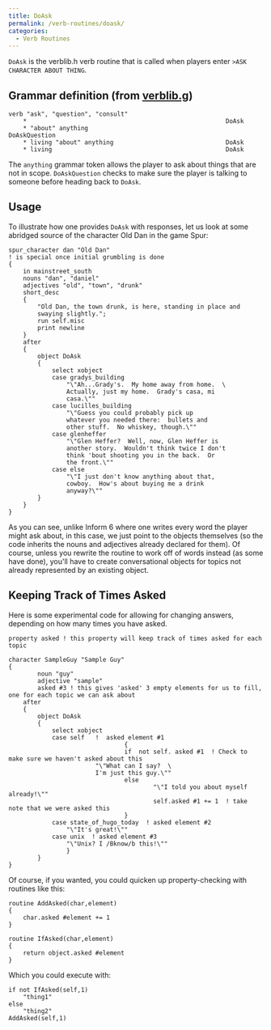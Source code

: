 ```yaml
---
title: DoAsk
permalink: /verb-routines/doask/
categories: 
  - Verb Routines
---
```


`DoAsk` is the verblib.h verb routine that is called when players enter
`>ASK CHARACTER ABOUT THING`.

## Grammar definition (from [verblib.g](/library/verblib/))

    verb "ask", "question", "consult"
        *                                                       DoAsk
        * "about" anything                                      DoAskQuestion
        * living "about" anything                               DoAsk
        * living                                                DoAsk

The `anything` grammar token allows the player to ask about things that
are not in scope. `DoAskQuestion` checks to make sure the player is
talking to someone before heading back to `DoAsk`.

## Usage

To illustrate how one provides `DoAsk` with responses, let us look at
some abridged source of the character Old Dan in the game Spur:

    spur_character dan "Old Dan"
    ! is special once initial grumbling is done
    {
        in mainstreet_south
        nouns "dan", "daniel"
        adjectives "old", "town", "drunk"
        short_desc
        {
            "Old Dan, the town drunk, is here, standing in place and
            swaying slightly.";
            run self.misc
            print newline
        }
        after
        {
            object DoAsk
            {
                select xobject
                case gradys_building
                    "\"Ah...Grady's.  My home away from home.  \
                    Actually, just my home.  Grady's casa, mi
                    casa.\""
                case lucilles_building
                    "\"Guess you could probably pick up
                    whatever you needed there:  bullets and
                    other stuff.  No whiskey, though.\""
                case glenheffer
                    "\"Glen Heffer?  Well, now, Glen Heffer is
                    another story.  Wouldn't think twice I don't
                    think 'bout shooting you in the back.  Or
                    the front.\""
                case else
                    "\"I just don't know anything about that,
                    cowboy.  How's about buying me a drink
                    anyway?\""
            }
        }
    }

As you can see, unlike Inform 6 where one writes every word the player
might ask about, in this case, we just point to the objects themselves
(so the code inherits the nouns and adjectives already declared for
them). Of course, unless you rewrite the routine to work off of words
instead (as some have done), you'll have to create conversational
objects for topics not already represented by an existing object.

## Keeping Track of Times Asked

Here is some experimental code for allowing for changing answers,
depending on how many times you have asked.

    property asked ! this property will keep track of times asked for each topic

    character SampleGuy "Sample Guy"
    {
            noun "guy"
            adjective "sample"
            asked #3 ! this gives 'asked' 3 empty elements for us to fill, one for each topic we can ask about
        after
        {
            object DoAsk
            {
                select xobject
                case self   !  asked element #1
                                    {
                                    if  not self. asked #1  ! Check to make sure we haven't asked about this
                            "\"What can I say?  \
                            I'm just this guy.\""
                                    else
                                            "\"I told you about myself already!\""
                                            self.asked #1 += 1  ! take note that we were asked this
                                    }
                case state_of_hugo_today  ! asked element #2
                    "\"It's great!\""
                case unix  ! asked element #3
                    "\"Unix? I /Bknow/b this!\""
                    }
            }
    }

Of course, if you wanted, you could quicken up property-checking with
routines like this:

    routine AddAsked(char,element)
    {
        char.asked #element += 1
    }

    routine IfAsked(char,element)
    {
        return object.asked #element
    }

Which you could execute with:

    if not IfAsked(self,1)
        "thing1"
    else
        "thing2"
    AddAsked(self,1)
